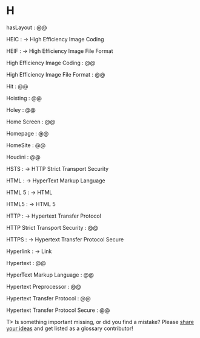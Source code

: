 # H

hasLayout
: @@

HEIC
: → High Efficiency Image Coding

HEIF
: → High Efficiency Image File Format

High Efficiency Image Coding
: @@

High Efficiency Image File Format
: @@

Hit
: @@

Hoisting
: @@

Holey
: @@

Home Screen
: @@

Homepage
: @@

HomeSite
: @@

Houdini
: @@

HSTS
: → HTTP Strict Transport Security

HTML
: → HyperText Markup Language

HTML 5
: → HTML

HTML5
: → HTML 5

HTTP
: → Hypertext Transfer Protocol

HTTP Strict Transport Security
: @@

HTTPS
: → Hypertext Transfer Protocol Secure

Hyperlink
: → Link

Hypertext
: @@

HyperText Markup Language
: @@

Hypertext Preprocessor
: @@

Hypertext Transfer Protocol
: @@

Hypertext Transfer Protocol Secure
: @@

T> Is something important missing, or did you find a mistake? Please [share your ideas](https://github.com/j9t/web-development-glossary/blob/master/manuscript/h.md) and get listed as a glossary contributor!